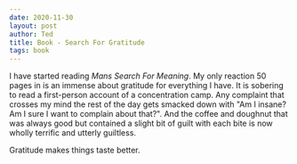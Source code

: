 ```yaml
---
date: 2020-11-30
layout: post
author: Ted
title: Book - Search For Gratitude
tags: book
---
```

I have started reading _Mans Search For Meaning_. My only reaction 50 pages in is an immense about gratitude for everything I have. It is sobering to read a first-person account of a concentration camp. Any complaint that crosses my mind the rest of the day gets smacked down with "Am I insane? Am I sure I want to complain about that?". And the coffee and doughnut that was always good but contained a slight bit of guilt with each bite is now wholly terrific and utterly guiltless. 

Gratitude makes things taste better. 
